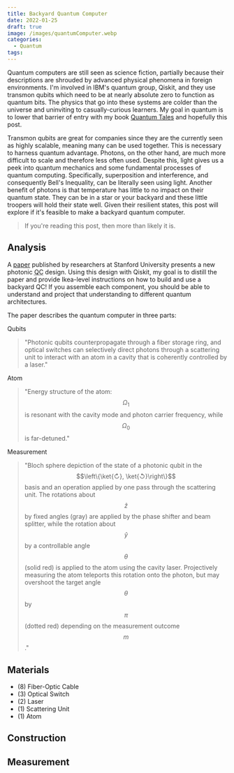 ```yaml
---
title: Backyard Quantum Computer
date: 2022-01-25
draft: true
image: /images/quantumComputer.webp
categories:
  - Quantum
tags:
---
```


Quantum computers are still seen as science fiction, partially because their descriptions are shrouded by advanced physical phenomena in foreign environments. I'm involved in IBM's quantum group, Qiskit, and they use transmon qubits which need to be at nearly absolute zero to function as quantum bits. The physics that go into these systems are colder than the universe and uninviting to casually-curious learners. My goal in quantum is to lower that barrier of entry with my book [Quantum Tales](https://quantumtales.org) and hopefully this post.

Transmon qubits are great for companies since they are the currently seen as highly scalable, meaning many can be used together. This is necessary to harness quantum advantage. Photons, on the other hand, are much more difficult to scale and therefore less often used. Despite this, light gives us a peek into quantum mechanics and some fundamental processes of quantum computing. Specifically, superposition and interference, and consequently Bell's Inequality, can be literally seen using light. Another benefit of photons is that temperature has little to no impact on their quantum state. They can be in a star or your backyard and these little troopers will hold their state well. Given their resilient states, this post will explore if it's feasible to make a backyard quantum computer.

> If you're reading this post, then more than likely it is.

## Analysis

A [paper](https://doi.org/10.1364/OPTICA.424258) published by researchers at Stanford University presents a new photonic <abbr title="Quantum Computer">QC</abbr> design. Using this design with Qiskit, my goal is to distill the paper and provide Ikea-level instructions on how to build and use a backyard QC! If you assemble each component, you should be able to understand and project that understanding to different quantum architectures.

The paper describes the quantum computer in three parts:

Qubits

> "Photonic qubits counterpropagate through a fiber storage ring, and optical switches can selectively direct photons through a scattering unit to interact with an atom in a cavity that is coherently controlled by a laser."

Atom

> "Energy structure of the atom: $$\Omega_1$$ is resonant with the cavity mode and photon carrier frequency, while $$\Omega_0$$ is far-detuned."

Measurement

> "Bloch sphere depiction of the state of a photonic qubit in the $$\left\{\ket{↻}, \ket{↺}\right\}$$ basis and an operation applied by one pass through the scattering unit. The rotations about $$\hat{z}$$ by fixed angles (gray) are applied by the phase shifter and beam splitter, while the rotation about $$\hat{y}$$ by a controllable angle $$\theta$$ (solid red) is applied to the atom using the cavity laser. Projectively measuring the atom teleports this rotation onto the photon, but may overshoot the target angle $$θ$$ by $$\pi$$ (dotted red) depending on the measurement outcome $$m$$."

## Materials

- (8) Fiber-Optic Cable
- (3) Optical Switch
- (2) Laser
- (1) Scattering Unit
- (1) Atom

## Construction

## Measurement

